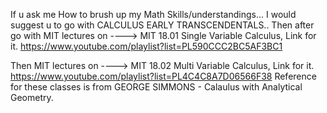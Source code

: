 If u ask me How to brush up my Math Skills/understandings... I would suggest u to go with CALCULUS EARLY TRANSCENDENTALS.. 
Then after go with MIT lectures on ----> MIT 18.01 Single Variable Calculus, Link for it.         https://www.youtube.com/playlist?list=PL590CCC2BC5AF3BC1

Then MIT lectures on ----> MIT 18.02 Multi Variable Calculus, Link for it.     https://www.youtube.com/playlist?list=PL4C4C8A7D06566F38
Reference for these classes is from GEORGE SIMMONS - Calaulus with Analytical Geometry.




